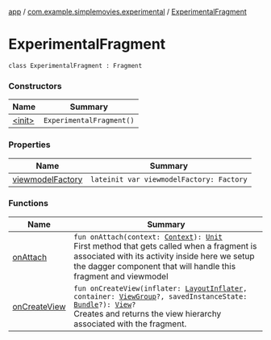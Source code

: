 [app](../../index.md) / [com.example.simplemovies.experimental](../index.md) / [ExperimentalFragment](./index.md)

# ExperimentalFragment

`class ExperimentalFragment : Fragment`

### Constructors

| Name | Summary |
|---|---|
| [&lt;init&gt;](-init-.md) | `ExperimentalFragment()` |

### Properties

| Name | Summary |
|---|---|
| [viewmodelFactory](viewmodel-factory.md) | `lateinit var viewmodelFactory: Factory` |

### Functions

| Name | Summary |
|---|---|
| [onAttach](on-attach.md) | `fun onAttach(context: `[`Context`](https://developer.android.com/reference/android/content/Context.html)`): `[`Unit`](https://kotlinlang.org/api/latest/jvm/stdlib/kotlin/-unit/index.html)<br>First method that gets called when a fragment is associated with its activity inside here we setup the dagger component that will handle this fragment and viewmodel |
| [onCreateView](on-create-view.md) | `fun onCreateView(inflater: `[`LayoutInflater`](https://developer.android.com/reference/android/view/LayoutInflater.html)`, container: `[`ViewGroup`](https://developer.android.com/reference/android/view/ViewGroup.html)`?, savedInstanceState: `[`Bundle`](https://developer.android.com/reference/android/os/Bundle.html)`?): `[`View`](https://developer.android.com/reference/android/view/View.html)`?`<br>Creates and returns the view hierarchy associated with the fragment. |
